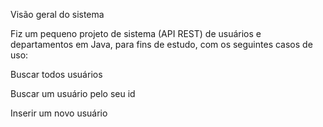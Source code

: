 Visão geral do sistema

Fiz um pequeno projeto de  sistema (API REST) de usuários e departamentos em Java, para fins de estudo,  com os seguintes casos de uso:

Buscar todos usuários

Buscar um usuário pelo seu id

Inserir um novo usuário

